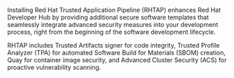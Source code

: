 Installing Red Hat Trusted Application Pipeline (RHTAP) enhances Red Hat Developer Hub by providing additional secure software templates that seamlessly integrate advanced security measures into your development process, right from the beginning of the software development lifecycle. 

RHTAP includes Trusted Artifacts signer for code integrity, Trusted Profile Analyzer (TPA) for automated Software Build for Materials (SBOM) creation, Quay for container image security, and Advanced Cluster Security (ACS) for proactive vulnerability scanning. 
